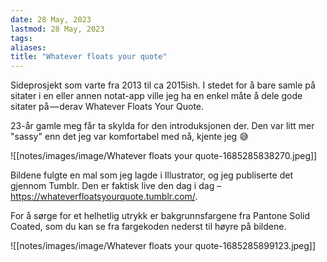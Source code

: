 ```yaml
---
date: 28 May, 2023
lastmod: 28 May, 2023
tags: 
aliases: 
title: "Whatever floats your quote"
---
```

Sideprosjekt som varte fra 2013 til ca 2015ish. I stedet for å bare samle på sitater i en eller annen notat-app ville jeg ha en enkel måte å dele gode sitater på — derav Whatever Floats Your Quote.

23-år gamle meg får ta skylda for den introduksjonen der. Den var litt mer "sassy" enn det jeg var komfortabel med nå, kjente jeg 😅

![[notes/images/image/Whatever floats your quote-1685285838270.jpeg]]

Bildene fulgte en mal som jeg lagde i Illustrator, og jeg publiserte det gjennom Tumblr. Den er faktisk live den dag i dag – https://whateverfloatsyourquote.tumblr.com/.

For å sørge for et helhetlig utrykk er bakgrunnsfargene fra Pantone Solid Coated, som du kan se fra fargekoden nederst til høyre på bildene.

![[notes/images/image/Whatever floats your quote-1685285899123.jpeg]]